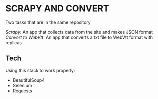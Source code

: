 # SCRAPY AND CONVERT
Two tasks that are in the same repository

*Scrapy*: An app that collects data from the site and makes JSON format
*Convert to WebVtt*: An app that converts a txt file to WebVtt format with replicas

## Tech
Using this stack to work properly:

- BeautifulSoup4
- Selenium
- Requests


